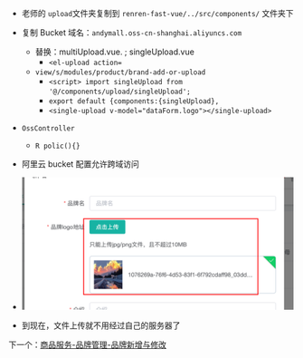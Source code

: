 - 老师的 `upload`文件夹复制到 `renren-fast-vue/../src/components/` 文件夹下
- 复制 Bucket 域名：`andymall.oss-cn-shanghai.aliyuncs.com`
	- 替换：multiUpload.vue. ; singleUpload.vue
		- `<el-upload action=`
	- `view/s/modules/product/brand-add-or-upload`
		- `<script> import singleUpload from '@/components/upload/singleUpload';`
		- `export default {components:{singleUpload},`
		- `<single-upload v-model="dataForm.logo"></single-upload>`
- `OssController`
	- `R polic(){}`
- 阿里云 bucket 配置允许跨域访问
- ![](BEFORE/附件/Pasted%20image%2020231121155406.png)

- 到现在，文件上传就不用经过自己的服务器了

下一个：[商品服务-品牌管理-品牌新增与修改](课程&笔记/技术栈/尚硅谷/谷粒商城/步骤与问题/recources/商品服务-品牌管理-品牌新增与修改.md)
